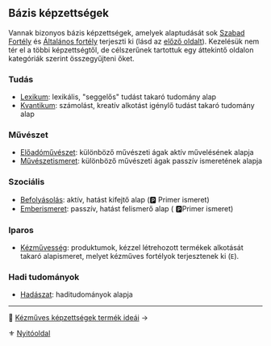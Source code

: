 ## Bázis képzettségek

Vannak bizonyos bázis képzettségek, amelyek alaptudását sok [Szabad Fortély](042_szabad_fortelyok.md) és [Általános fortély](043_altalanos_fortelyok.md) terjeszti ki (lásd az [előző oldalt](030_08_01_kepzettsegek_fortelyok_kapcsolata.md)). Kezelésük nem tér el a többi képzettségtől, de célszerűnek tartottuk egy áttekintő oldalon kategóriák szerint összegyűjteni őket.

### Tudás

- [Lexikum](kepzettsegek.szekunder/lexikum.md): lexikális, "seggelős" tudást takaró tudomány alap
- [Kvantikum](kepzettsegek.szekunder/kvantikum.md): számolást, kreatív alkotást igénylő tudást takaró tudomány alap

### Művészet

- [Előadóművészet](kepzettsegek.szekunder/eloadomuveszet.md): különböző művészeti ágak aktív művelésének alapja
- [Művészetismeret](kepzettsegek.szekunder/muveszetismeret.md): különböző művészeti ágak passzív ismeretének alapja

### Szociális

- [Befolyásolás](kepzettsegek.primer.altalanos/befolyasolas.md): aktív, hatást kifejtő alap (🅿️ Primer ismeret)
- [Emberismeret](kepzettsegek.primer.altalanos/emberismeret.md): passzív, hatást felismerő alap ( 🅿️Primer ismeret)

### Iparos

- [Kézművesség](kepzettsegek.szekunder/kezmuvesseg.md): produktumok, kézzel létrehozott termékek alkotását takaró alapismeret, melyet kézműves fortélyok terjesztenek ki (`E`).

### Hadi tudományok

- [Hadászat](kepzettsegek.primer.altalanos/hadaszat.md): haditudományok alapja

---

🔗 [Kézműves képzettségek termék ideái](030_10_kezmuves_targyak_ideai.md) →

⚜️ [Nyitóoldal](start.md#3-k%C3%A9pzetts%C3%A9grendszer-)
